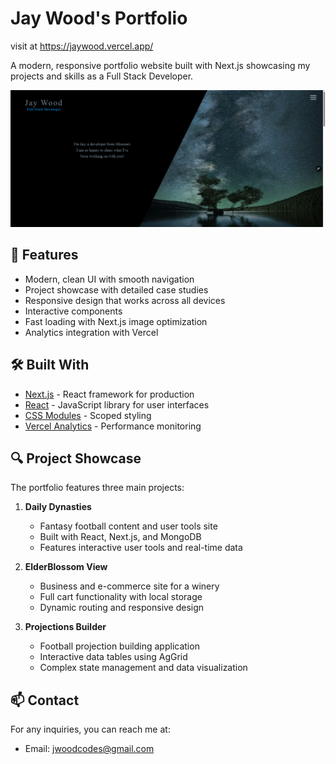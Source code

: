# Jay Wood's Portfolio

visit at https://jaywood.vercel.app/

A modern, responsive portfolio website built with Next.js showcasing my projects and skills as a Full Stack Developer.

![Portfolio Preview](/public/homeScreenShotForReadMe.png)

## 🚀 Features


- Modern, clean UI with smooth navigation
- Project showcase with detailed case studies
- Responsive design that works across all devices
- Interactive components
- Fast loading with Next.js image optimization
- Analytics integration with Vercel

## 🛠️ Built With

- [Next.js](https://nextjs.org/) - React framework for production
- [React](https://reactjs.org/) - JavaScript library for user interfaces
- [CSS Modules](https://github.com/css-modules/css-modules) - Scoped styling
- [Vercel Analytics](https://vercel.com/analytics) - Performance monitoring


## 🔍 Project Showcase

The portfolio features three main projects:

1. **Daily Dynasties**
   - Fantasy football content and user tools site
   - Built with React, Next.js, and MongoDB
   - Features interactive user tools and real-time data

2. **ElderBlossom View**
   - Business and e-commerce site for a winery
   - Full cart functionality with local storage
   - Dynamic routing and responsive design

3. **Projections Builder**
   - Football projection building application
   - Interactive data tables using AgGrid
   - Complex state management and data visualization



## 📫 Contact

For any inquiries, you can reach me at:
- Email: jwoodcodes@gmail.com




